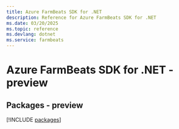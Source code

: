 ```yaml
---
title: Azure FarmBeats SDK for .NET
description: Reference for Azure FarmBeats SDK for .NET
ms.date: 03/20/2025
ms.topic: reference
ms.devlang: dotnet
ms.service: farmbeats
---
```

# Azure FarmBeats SDK for .NET - preview
## Packages - preview
[!INCLUDE [packages](farmbeats-index.md)]